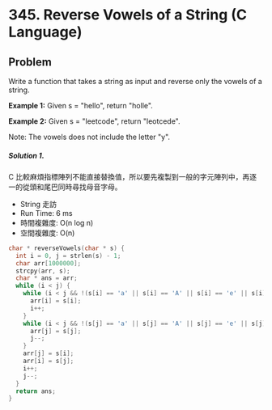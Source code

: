 # 345. Reverse Vowels of a String (C Language)

## Problem

Write a function that takes a string as input and reverse only the vowels of a string.

**Example 1:**
Given s = "hello", return "holle".

**Example 2:**
Given s = "leetcode", return "leotcede".

Note:
The vowels does not include the letter "y".


##### Solution 1.

C 比較麻煩指標陣列不能直接替換值，所以要先複製到一般的字元陣列中，再逐一的從頭和尾巴同時尋找母音字母。

- String 走訪
- Run Time: 6 ms
- 時間複雜度: O(n log n)
- 空間複雜度: O(n)

```c
char * reverseVowels(char * s) {
  int i = 0, j = strlen(s) - 1;
  char arr[1000000];
  strcpy(arr, s);
  char * ans = arr;
  while (i < j) {
    while (i < j && !(s[i] == 'a' || s[i] == 'A' || s[i] == 'e' || s[i] == 'E' || s[i] == 'i' || s[i] == 'I' || s[i] == 'o' || s[i] == 'O' || s[i] == 'u' || s[i] == 'U')) {
      arr[i] = s[i];
      i++;
    }
    while (i < j && !(s[j] == 'a' || s[j] == 'A' || s[j] == 'e' || s[j] == 'E' || s[j] == 'i' || s[j] == 'I' || s[j] == 'o' || s[j] == 'O' || s[j] == 'u' || s[j] == 'U')) {
      arr[j] = s[j];
      j--;
    }
    arr[j] = s[i];
    arr[i] = s[j];
    i++;
    j--;
  }
  return ans;
}
```
